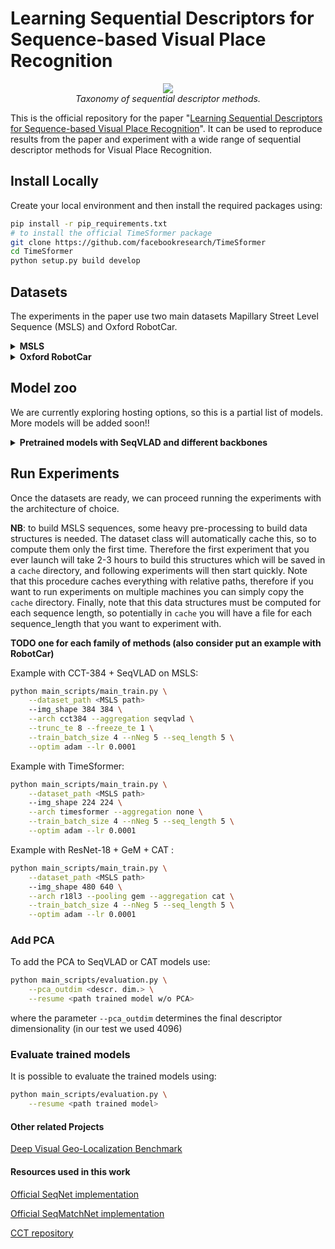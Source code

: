 
# Learning Sequential Descriptors for Sequence-based Visual Place Recognition

<p align="center">
  <img src="./assets/fams.png">
    <br/><em>Taxonomy of sequential descriptor methods.</em>
</p>

This is the official repository for the paper "[Learning Sequential Descriptors for Sequence-based Visual Place Recognition](https://arxiv.org/abs/2207.03868)".
It can be used to reproduce results from the paper and experiment with a wide range of sequential descriptor methods for Visual Place Recognition. 



## Install Locally
Create your local environment and then install the required packages using:
``` bash
pip install -r pip_requirements.txt
# to install the official TimeSformer package
git clone https://github.com/facebookresearch/TimeSformer
cd TimeSformer  
python setup.py build develop
```
## Datasets
The experiments in the paper use two main datasets Mapillary Street Level Sequence (MSLS) and Oxford RobotCar.
<details>
  <summary><b>MSLS</b></summary></br>
Download the dataset from <a href="https://github.com/mapillary/mapillary_sls">here</a> and then reformat the file using:

``` bash
python main_scripts/msls/1_reformat_mapillary.py  original_MSLS/folder/path destination/folder/path
python main_scripts/msls/2_reformat_testset_msls.py  reformatted/MSLS/path
```

</details>

<details>
  <summary><b>Oxford RobotCar</b></summary></br>
In our experiments, we used the following laps of Oxford RobotCar as train/validation/test sets:

*  Train set: 
	* queries:   lap 2014-12-17-18-18-43 (winter night, rain);
	* database: lap  2014-12-16-09-14-09 (winter day, sun);
*  Validation set:
	* queries:  lap 2015-02-03-08-45-10 (winter day, snow);
	* database: lap 2015-11-13-10-28-08 (fall day, overcast).
*  Test set :
	* queries: lap  2014-12-16-18-44-24 (winter night); 
	* database: lap 2014-11-18-13-20-12 (fall day).

We provide the 2 pre-processed versions that we used in our experiments:
* Fixed-Space sampling, keeping one frame every 2 meters: [link](https://drive.google.com/file/d/17QGrkRN9tZ88eLld4ptY6hMZOEhkvjoS/view?usp=sharing)
* Fixed-Time sampling, keeping one frame every 3.6 seconds: [link](https://drive.google.com/file/d/1QlfV7fliuTl9AvHeuyjMLr4kV6BAJOfn/view?usp=sharing)

The first one is more consistent with the MSLS setup. For the second one, the choice of the 3.6 seconds threshold was made to keep a comparable number of images with the first version.

Alternatively, you can download the full,raw version of the dataset from the official website it and preprocess the dataset use the following commands:

``` bash 
python main_scripts/robotcar/1_downloader.py
python main_scripts/robotcar/2_untar.py
python main_scripts/robotcar/3_dataset_builder_all.py
python main_scripts/robotcar/4_reduce_density.py
python main_scripts/robotcar/5_format_tree.py
```
</details>

## Model zoo

We are currently exploring hosting options, so this is a partial list of models. More models will be added soon!!

<details>
    <summary><b>Pretrained models with SeqVLAD and different backbones</b></summary></br>
    Pretained networks employing different backbones.</br></br>
	<table>
		<tr>
			<th rowspan=2>Model</th>
			<th colspan="3">Training on MSLS, seq len 5</th>
	 	</tr>
	 	<tr>
	   		<td>MSLS (R@1)</td>
	   		<td>Download</td>
	 	</tr>
		<tr>
			<td>CCT384 + SeqVLAD</td>
			<td>89.6</td>
			<td><a href="https://drive.google.com/file/d/16n6CL2t-asQ_tf8x4ZyJT_Y4UQQedsxh/view?usp=sharing">[Link]</a></td>
	 	</tr>
	</table>
</details>

## Run Experiments
Once the datasets are ready, we can proceed running the experiments with the architecture of choice.

**NB**: to build MSLS sequences, some heavy pre-processing to build data structures is needed. The dataset class will automatically cache this,
so to compute them only the first time. Therefore the first experiment that you ever launch will take 2-3 hours to build this structures which will
be saved in a `cache` directory, and following experiments will then start quickly. Note that this procedure caches everything with relative paths,
therefore if you want to run experiments on multiple machines you can simply copy the `cache` directory.
Finally, note that this data structures must be computed for each sequence length, so potentially in `cache` you will have a file for each sequence_length
that you want to experiment with.

**TODO one for each family of methods (also consider put an example with RobotCar)**

Example with CCT-384 + SeqVLAD on MSLS:
``` bash 
python main_scripts/main_train.py \
	--dataset_path <MSLS path>
	--img_shape 384 384 \
	--arch cct384 --aggregation seqvlad \
	--trunc_te 8 --freeze_te 1 \
	--train_batch_size 4 --nNeg 5 --seq_length 5 \
	--optim adam --lr 0.0001
```

Example with TimeSformer:
``` bash 
python main_scripts/main_train.py \
	--dataset_path <MSLS path>
	--img_shape 224 224 \
	--arch timesformer --aggregation none \
	--train_batch_size 4 --nNeg 5 --seq_length 5 \
	--optim adam --lr 0.0001
```

Example with ResNet-18 + GeM + CAT :
``` bash
python main_scripts/main_train.py \
	--dataset_path <MSLS path>
	--img_shape 480 640 \
	--arch r18l3 --pooling gem --aggregation cat \
	--train_batch_size 4 --nNeg 5 --seq_length 5 \
	--optim adam --lr 0.0001
```

### Add PCA
To add the PCA to SeqVLAD or CAT models use:
 
``` bash 
python main_scripts/evaluation.py \
	--pca_outdim <descr. dim.> \
	--resume <path trained model w/o PCA> 
```
where the parameter `--pca_outdim` determines the final descriptor dimensionality (in our test we used 4096)

### Evaluate trained models 
It is possible to evaluate the trained models using:
``` bash 
python main_scripts/evaluation.py \
	--resume <path trained model>
```

 
#### Other related Projects

[Deep Visual Geo-Localization Benchmark](https://github.com/gmberton/benchmarking_vg)

#### Resources used in this work
[Official SeqNet implementation](https://github.com/oravus/seqNet)

[Official SeqMatchNet implementation](https://github.com/oravus/SeqMatchNet)

[CCT repository](https://github.com/SHI-Labs/Compact-Transformers)
